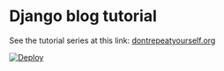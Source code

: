 # Django blog tutorial
See the tutorial series at this link: [dontrepeatyourself.org](https://dontrepeatyourself.org)

[![Deploy](https://www.herokucdn.com/deploy/button.svg)](https://heroku.com/deploy)
